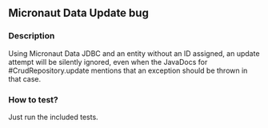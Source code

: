 ## Micronaut Data Update bug

### Description

Using Micronaut Data JDBC and an entity without an ID assigned, an update attempt will be silently ignored, even when
the JavaDocs for
#CrudRepository.update mentions that an exception should be thrown in that case.

### How to test?

Just run the included tests.